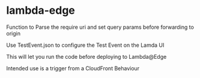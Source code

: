 # lambda-edge

Function to Parse the require uri and set query params before forwarding to origin

Use TestEvent.json to configure the Test Event on the Lamda UI

This will let you run the code before deploying to Lambda@Edge

Intended use is a trigger from a CloudFront Behaviour
